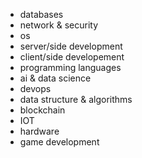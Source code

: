 - databases
- network & security
- os
- server/side development
- client/side developement
- programming languages
- ai & data science
- devops
- data structure & algorithms
- blockchain
- IOT
- hardware
- game development